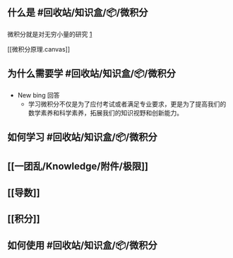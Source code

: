 ## 什么是 #回收站/知识盒/📦/微积分

微积分就是对无穷小量的研究 [1](https://bing.com/search?q=%E5%BE%AE%E7%A7%AF%E5%88%86%E7%9A%84%E5%AE%9A%E4%B9%89%E5%92%8C%E6%84%8F%E4%B9%89)

[[微积分原理.canvas]]

## 为什么需要学 #回收站/知识盒/📦/微积分

- New bing 回答
	- 学习微积分不仅是为了应付考试或者满足专业要求，更是为了提高我们的数学素养和科学素养，拓展我们的知识视野和创新能力。

## 如何学习 #回收站/知识盒/📦/微积分

## [[一团乱/Knowledge/附件/极限]]

## [[导数]]

## [[积分]]

## 如何使用 #回收站/知识盒/📦/微积分
